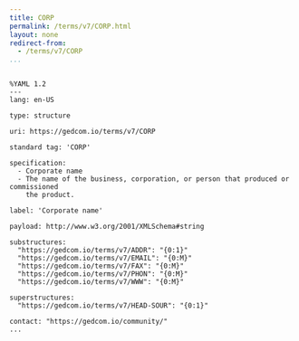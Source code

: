 ```yaml
---
title: CORP
permalink: /terms/v7/CORP.html
layout: none
redirect-from:
  - /terms/v7/CORP
...
```


```

%YAML 1.2
---
lang: en-US

type: structure

uri: https://gedcom.io/terms/v7/CORP

standard tag: 'CORP'

specification:
  - Corporate name
  - The name of the business, corporation, or person that produced or commissioned
    the product.

label: 'Corporate name'

payload: http://www.w3.org/2001/XMLSchema#string

substructures:
  "https://gedcom.io/terms/v7/ADDR": "{0:1}"
  "https://gedcom.io/terms/v7/EMAIL": "{0:M}"
  "https://gedcom.io/terms/v7/FAX": "{0:M}"
  "https://gedcom.io/terms/v7/PHON": "{0:M}"
  "https://gedcom.io/terms/v7/WWW": "{0:M}"

superstructures:
  "https://gedcom.io/terms/v7/HEAD-SOUR": "{0:1}"

contact: "https://gedcom.io/community/"
...

```
